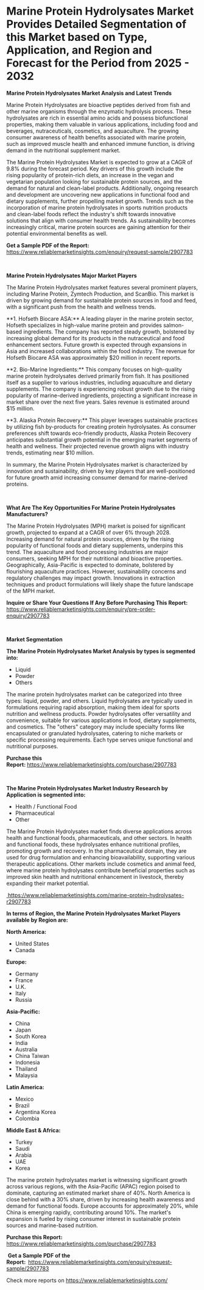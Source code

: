 <p><h1>Marine Protein Hydrolysates Market Provides Detailed Segmentation of this Market based on Type, Application, and Region and Forecast for the Period from 2025 - 2032</h1></p><p><strong>Marine Protein Hydrolysates Market Analysis and Latest Trends</strong></p>
<p><p>Marine Protein Hydrolysates are bioactive peptides derived from fish and other marine organisms through the enzymatic hydrolysis process. These hydrolysates are rich in essential amino acids and possess biofunctional properties, making them valuable in various applications, including food and beverages, nutraceuticals, cosmetics, and aquaculture. The growing consumer awareness of health benefits associated with marine protein, such as improved muscle health and enhanced immune function, is driving demand in the nutritional supplement market.</p><p>The Marine Protein Hydrolysates Market is expected to grow at a CAGR of 9.8% during the forecast period. Key drivers of this growth include the rising popularity of protein-rich diets, an increase in the vegan and vegetarian population looking for sustainable protein sources, and the demand for natural and clean-label products. Additionally, ongoing research and development are uncovering new applications in functional food and dietary supplements, further propelling market growth. Trends such as the incorporation of marine protein hydrolysates in sports nutrition products and clean-label foods reflect the industry's shift towards innovative solutions that align with consumer health trends. As sustainability becomes increasingly critical, marine protein sources are gaining attention for their potential environmental benefits as well.</p></p>
<p><strong>Get a Sample PDF of the Report:&nbsp;</strong> <a href="https://www.reliablemarketinsights.com/enquiry/request-sample/2907783?utm_campaign=3204&utm_medium=2&utm_source=Github&utm_content=ia&utm_term=12032025&utm_id=marine-protein-hydrolysates">https://www.reliablemarketinsights.com/enquiry/request-sample/2907783</a></p>
<p>&nbsp;</p>
<p><strong>Marine Protein Hydrolysates Major Market Players</strong></p>
<p><p>The Marine Protein Hydrolysates market features several prominent players, including Marine Protein, Zymtech Production, and ScanBio. This market is driven by growing demand for sustainable protein sources in food and feed, with a significant push from the health and wellness trends.</p><p>**1. Hofseth Biocare ASA:** A leading player in the marine protein sector, Hofseth specializes in high-value marine protein and provides salmon-based ingredients. The company has reported steady growth, bolstered by increasing global demand for its products in the nutraceutical and food enhancement sectors. Future growth is expected through expansions in Asia and increased collaborations within the food industry. The revenue for Hofseth Biocare ASA was approximately $20 million in recent reports.</p><p>**2. Bio-Marine Ingredients:** This company focuses on high-quality marine protein hydrolysates derived primarily from fish. It has positioned itself as a supplier to various industries, including aquaculture and dietary supplements. The company is experiencing robust growth due to the rising popularity of marine-derived ingredients, projecting a significant increase in market share over the next five years. Sales revenue is estimated around $15 million.</p><p>**3. Alaska Protein Recovery:** This player leverages sustainable practices by utilizing fish by-products for creating protein hydrolysates. As consumer preferences shift towards eco-friendly products, Alaska Protein Recovery anticipates substantial growth potential in the emerging market segments of health and wellness. Their projected revenue growth aligns with industry trends, estimating near $10 million.</p><p>In summary, the Marine Protein Hydrolysates market is characterized by innovation and sustainability, driven by key players that are well-positioned for future growth amid increasing consumer demand for marine-derived proteins.</p></p>
<p>&nbsp;</p>
<p><strong>What Are The Key Opportunities For Marine Protein Hydrolysates Manufacturers?</strong></p>
<p><p>The Marine Protein Hydrolysates (MPH) market is poised for significant growth, projected to expand at a CAGR of over 6% through 2028. Increasing demand for natural protein sources, driven by the rising popularity of functional foods and dietary supplements, underpins this trend. The aquaculture and food processing industries are major consumers, seeking MPH for their nutritional and bioactive properties. Geographically, Asia-Pacific is expected to dominate, bolstered by flourishing aquaculture practices. However, sustainability concerns and regulatory challenges may impact growth. Innovations in extraction techniques and product formulations will likely shape the future landscape of the MPH market.</p></p>
<p><strong>Inquire or Share Your Questions If Any Before Purchasing This Report:</strong> <a href="https://www.reliablemarketinsights.com/enquiry/pre-order-enquiry/2907783?utm_campaign=3204&utm_medium=2&utm_source=Github&utm_content=ia&utm_term=12032025&utm_id=marine-protein-hydrolysates">https://www.reliablemarketinsights.com/enquiry/pre-order-enquiry/2907783</a></p>
<p>&nbsp;</p>
<p><strong>Market Segmentation</strong></p>
<p><strong>The Marine Protein Hydrolysates Market Analysis by types is segmented into:</strong></p>
<p><ul><li>Liquid</li><li>Powder</li><li>Others</li></ul></p>
<p><p>The marine protein hydrolysates market can be categorized into three types: liquid, powder, and others. Liquid hydrolysates are typically used in formulations requiring rapid absorption, making them ideal for sports nutrition and wellness products. Powder hydrolysates offer versatility and convenience, suitable for various applications in food, dietary supplements, and cosmetics. The "others" category may include specialty forms like encapsulated or granulated hydrolysates, catering to niche markets or specific processing requirements. Each type serves unique functional and nutritional purposes.</p></p>
<p><strong>Purchase this Report:&nbsp;</strong><a href="https://www.reliablemarketinsights.com/purchase/2907783?utm_campaign=3204&utm_medium=2&utm_source=Github&utm_content=ia&utm_term=12032025&utm_id=marine-protein-hydrolysates">https://www.reliablemarketinsights.com/purchase/2907783</a></p>
<p>&nbsp;</p>
<p><strong>The Marine Protein Hydrolysates Market Industry Research by Application is segmented into:</strong></p>
<p><ul><li>Health / Functional Food</li><li>Pharmaceutical</li><li>Other</li></ul></p>
<p><p>The Marine Protein Hydrolysates market finds diverse applications across health and functional foods, pharmaceuticals, and other sectors. In health and functional foods, these hydrolysates enhance nutritional profiles, promoting growth and recovery. In the pharmaceutical domain, they are used for drug formulation and enhancing bioavailability, supporting various therapeutic applications. Other markets include cosmetics and animal feed, where marine protein hydrolysates contribute beneficial properties such as improved skin health and nutritional enhancement in livestock, thereby expanding their market potential.</p></p>
<p><a href="https://www.reliablemarketinsights.com/marine-protein-hydrolysates-r2907783?utm_campaign=3204&utm_medium=2&utm_source=Github&utm_content=ia&utm_term=12032025&utm_id=marine-protein-hydrolysates">&nbsp;https://www.reliablemarketinsights.com/marine-protein-hydrolysates-r2907783</a></p>
<p><strong>In terms of Region, the Marine Protein Hydrolysates Market Players available by Region are:</strong></p>
<p>
    <p> <strong> North America: </strong>
        <ul>
            <li>United States</li>
            <li>Canada</li>
        </ul>
        </p> 
    <p> <strong> Europe: </strong>
        <ul>
            <li>Germany</li>
            <li>France</li>
            <li>U.K.</li>
            <li>Italy</li>
            <li>Russia</li>
        </ul>
        </p> 
    <p> <strong> Asia-Pacific: </strong>
        <ul>
            <li>China</li>
            <li>Japan</li>
            <li>South Korea</li>
            <li>India</li>
            <li>Australia</li>
            <li>China Taiwan</li>
            <li>Indonesia</li>
            <li>Thailand</li>
            <li>Malaysia</li>
        </ul>
        </p> 
    <p> <strong> Latin America: </strong>
        <ul>
            <li>Mexico</li>
            <li>Brazil</li>
            <li>Argentina Korea</li>
            <li>Colombia</li>
        </ul>
        </p> 
    <p> <strong> Middle East & Africa: </strong>
        <ul>
            <li>Turkey</li>
            <li>Saudi</li>
            <li>Arabia</li>
            <li>UAE</li>
            <li>Korea</li>
        </ul>
    </p>
    </p>
<p><p>The marine protein hydrolysates market is witnessing significant growth across various regions, with the Asia-Pacific (APAC) region poised to dominate, capturing an estimated market share of 40%. North America is close behind with a 30% share, driven by increasing health awareness and demand for functional foods. Europe accounts for approximately 20%, while China is emerging rapidly, contributing around 10%. The market's expansion is fueled by rising consumer interest in sustainable protein sources and marine-based nutrition.</p></p>
<p><strong>Purchase this Report: </strong><a href="https://www.reliablemarketinsights.com/purchase/2907783?utm_campaign=3204&utm_medium=2&utm_source=Github&utm_content=ia&utm_term=12032025&utm_id=marine-protein-hydrolysates">https://www.reliablemarketinsights.com/purchase/2907783</a></p>
<p>&nbsp;<strong>Get a Sample PDF of the Report:&nbsp;&nbsp;</strong><a href="https://www.reliablemarketinsights.com/enquiry/request-sample/2907783?utm_campaign=3204&utm_medium=2&utm_source=Github&utm_content=ia&utm_term=12032025&utm_id=marine-protein-hydrolysates">https://www.reliablemarketinsights.com/enquiry/request-sample/2907783</a></p>
<p><strong></strong></p>
<p>Check more reports on <a href="https://www.reliablemarketinsights.com/?utm_campaign=3204&utm_medium=2&utm_source=Github&utm_content=ia&utm_term=12032025&utm_id=marine-protein-hydrolysates">https://www.reliablemarketinsights.com/</a></p>